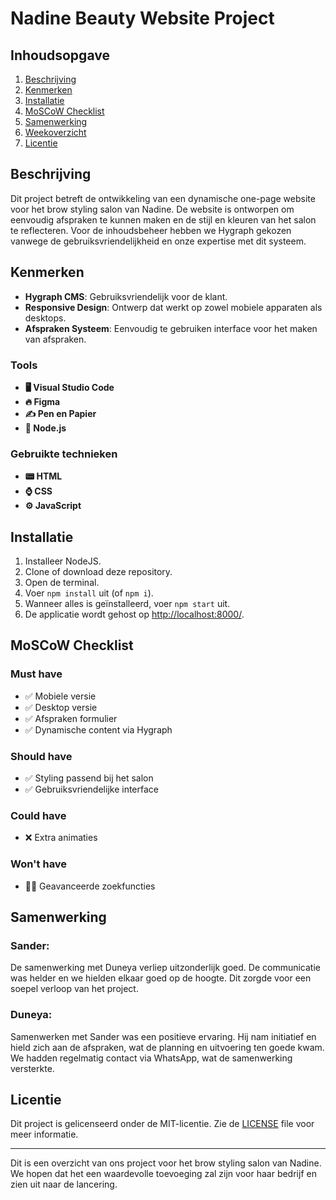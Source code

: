 # Nadine Beauty Website Project

## Inhoudsopgave
1. [Beschrijving](#beschrijving)
2. [Kenmerken](#kenmerken)
3. [Installatie](#installatie)
4. [MoSCoW Checklist](#moscow-checklist)
5. [Samenwerking](#samenwerking)
6. [Weekoverzicht](#weekoverzicht)
7. [Licentie](#licentie)

## Beschrijving
Dit project betreft de ontwikkeling van een dynamische one-page website voor het brow styling salon van Nadine. De website is ontworpen om eenvoudig afspraken te kunnen maken en de stijl en kleuren van het salon te reflecteren. Voor de inhoudsbeheer hebben we Hygraph gekozen vanwege de gebruiksvriendelijkheid en onze expertise met dit systeem.

## Kenmerken
- **Hygraph CMS**: Gebruiksvriendelijk voor de klant.
- **Responsive Design**: Ontwerp dat werkt op zowel mobiele apparaten als desktops.
- **Afspraken Systeem**: Eenvoudig te gebruiken interface voor het maken van afspraken.

### Tools
- **🖥️ Visual Studio Code**
- **🔥 Figma**
- **✍️ Pen en Papier**
- **📒 Node.js**

### Gebruikte technieken
- **📟 HTML**
- **⌚ CSS**
- **⚙️ JavaScript**

## Installatie
1. Installeer NodeJS.
2. Clone of download deze repository.
3. Open de terminal.
4. Voer `npm install` uit (of `npm i`).
5. Wanneer alles is geïnstalleerd, voer `npm start` uit.
6. De applicatie wordt gehost op [http://localhost:8000/](http://localhost:8000/).

## MoSCoW Checklist
### Must have
- ✅ Mobiele versie
- ✅ Desktop versie
- ✅ Afspraken formulier
- ✅ Dynamische content via Hygraph

### Should have
- ✅ Styling passend bij het salon
- ✅ Gebruiksvriendelijke interface

### Could have
- ❌ Extra animaties

### Won't have
- 🦸‍♀️ Geavanceerde zoekfuncties

## Samenwerking
### Sander:
De samenwerking met Duneya verliep uitzonderlijk goed. De communicatie was helder en we hielden elkaar goed op de hoogte. Dit zorgde voor een soepel verloop van het project.

### Duneya:
Samenwerken met Sander was een positieve ervaring. Hij nam initiatief en hield zich aan de afspraken, wat de planning en uitvoering ten goede kwam. We hadden regelmatig contact via WhatsApp, wat de samenwerking versterkte.


## Licentie
Dit project is gelicenseerd onder de MIT-licentie. Zie de [LICENSE](LICENSE) file voor meer informatie.

---

Dit is een overzicht van ons project voor het brow styling salon van Nadine. We hopen dat het een waardevolle toevoeging zal zijn voor haar bedrijf en zien uit naar de lancering.
